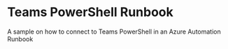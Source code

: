 # Teams PowerShell Runbook
A sample on how to connect to Teams PowerShell in an Azure Automation Runbook

